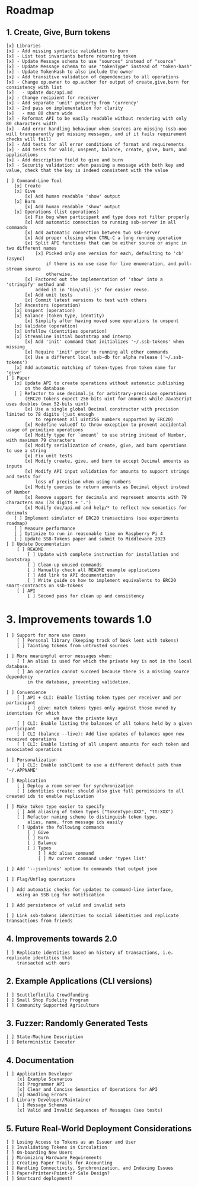 # Roadmap

## 1. Create, Give, Burn tokens

    [x] Libraries
    [x] - Add missing syntactic validation to burn
    [x] - List test invariants before returning token
    [x] - Update Message schema to use "sources" instead of "source"
    [x] - Update Message schema to use "tokenType" instead of "token-hash"
    [x] - Update TokenHash to also include the owner
    [x] - Add transitive validation of dependencies to all operations
    [x] - Change op.owner to op.author for output of create,give,burn for consistency with list
    [x]   - Update doc/api.md
    [x] - Change recipient for receiver
    [x] - Add separate 'unit' property from 'currency'
    [x] - 2nd pass on implementation for clarity
    [x]   - max 80 chars wide
    [x] - Reformat API to be easily readable without rendering with only 80 characters width
    [x] - Add error handling behaviour when sources are missing (ssb-ooo will transparently get missing messages, and if it fails requirement checks will fail) 
    [x] - Add tests for all error conditions of format and requirements
    [x] - Add tests for valid, unspent, balance, create, give, burn, and applications
    [x] - Add description field to give and burn
    [x] - Security validation: when passing a message with both key and value, check that the key is indeed consistent with the value

    [ ] Command-Line Tool
       [x] Create
       [x] Give 
           [x] Add human readable 'show' output
       [x] Burn
           [x] Add human readable 'show' output
       [x] Operations (list operations)
           [x] Fix bug when participant and type does not filter properly
           [x] Add automatic connection to running ssb-server in all commands
           [x] Add automatic connection between two ssb-server
           [x] Add proper closing when CTRL-C a long running operation 
           [x] Split API functions that can be either source or async in two different names
               [x] Picked only one version for each, defaulting to 'cb' (async)
                   if there is no use case for live enumeration, and pull-stream source
                   otherwise.
           [x] Factored out the implementation of 'show' into a 'stringify' method and 
               added it in 'bin/util.js' for easier reuse.
           [x] Add unit tests
           [x] Commit latest versions to test with others
       [x] Ancestors (operation)
       [x] Unspent (operation)
       [x] Balance (token type, identity)
           [x] Simplify after having moved some operations to unspent
       [x] Validate (operation)
       [x] Unfollow (identities operation)
       [x] Streamline initial bootstrap and interop
           [x] Add 'init' command that initializes '~/.ssb-tokens' when missing
           [x] Require 'init' prior to running all other commands
           [x] Use a different local ssb-db for alpha release ('~/.ssb-tokens')
       [x] Add automatic matching of token-types from token name for 'give'
    [ ] Paper
       [x] Update API to create operations without automatic publishing
           on the database
       [ ] Refactor to use decimal.js for arbitrary-precision operations 
           (ERC20 tokens expect 256-bits uint for amounts while JavaScript uses doubles (max 52-bits uint)
           [x] Use a single global Decimal constructor with precision limited to 78 digits (just enough
               to represent all uint256 numbers supported by ERC20)
           [x] Redefine valueOf to throw exception to prevent accidental usage of primitive operations
           [x] Modify type for `amount` to use string instead of Number, with maximum 79 characters
           [x] Modify serialization of create, give, and burn operations to use a string 
           [x] Fix unit tests
           [x] Modify create, give, and burn to accept Decimal amounts as inputs
           [x] Modify API input validation for amounts to support strings and tests for 
               loss of precision when using numbers
           [x] Modify queries to return amounts as Decimal object instead of Number
           [x] Remove support for decimals and represent amounts with 79 characters max (78 digits + '.')
           [x] Modify doc/api.md and help/* to reflect new semantics for decimals
       [ ] Implement simulator of ERC20 transactions (see experiments roadmap)
       [ ] Measure performance
       [ ] Optimize to run in reasonable time on Raspberry Pi 4
       [ ] Update SSB-Tokens paper and submit to Middleware 2023
    [ ] Update Documentation
        [ ] README
            [ ] Update with complete instruction for installation and bootstrap
            [ ] Clean-up unused commands
            [ ] Manually check all README example applications
            [ ] Add link to API documentation
            [ ] Write guide on how to implement equivalents to ERC20 smart-contracts on ssb-tokens
        [ ] API
            [ ] Second pass for clean up and consistency 

# 3. Improvements towards 1.0
    [ ] Support for more use cases
        [ ] Personal library (keeping track of book lent with tokens)
        [ ] Tainting tokens from untrusted sources 

    [ ] More meaningful error messages when:
        [ ] An alias is used for which the private key is not in the local database.
        [ ] An operation cannot succeed because there is a missing source dependency
            in the database, preventing validation.

    [ ] Convenience
        [ ] API + CLI: Enable listing token types per receiver and per participant
            [ ] give: match tokens types only against those owned by identities for which
                      we have the private keys
        [ ] CLI: Enable listing the balances of all tokens held by a given participant
        [ ] CLI (balance --live): Add live updates of balances upon new received operations
        [ ] CLI: Enable listing of all unspent amounts for each token and associated operations

    [ ] Personalization
        [ ] CLI: Enable ssbClient to use a different default path than '~/.APPNAME'

    [ ] Replication
        [ ] Deploy a room server for synchronization 
        [ ] identities create: should also give full permissions to all created ids to enable replication

    [ ] Make token type easier to specify 
        [ ] Add aliasing of token types ("tokenType:XXX", "tt:XXX")
        [ ] Refactor naming scheme to distinguish token type, 
            alias, name, from message ids easily
        [ ] Update the following commands
            [ ] Give
            [ ] Burn
            [ ] Balance
            [ ] Types 
                [ ] Add alias command
                [ ] Mv current command under 'types list' 

    [ ] Add '--jsonlines' option to commands that output json

    [ ] Flag/Unflag operations

    [ ] Add automatic checks for updates to command-line interface,
        using an SSB Log for notification

    [ ] Add persistence of valid and invalid sets

    [ ] Link ssb-tokens identities to social identities and replicate transactions from friends

## 4. Improvements towards 2.0
 
    [ ] Replicate identities based on history of transactions, i.e. replicate identities that
        transacted with ours

## 2. Example Applications (CLI versions)

    [ ] Scuttleflotila Crowdfunding
    [ ] Small Shop Fidelity Program
    [ ] Community Supported Agriculture


## 3. Fuzzer: Randomly Generated Tests

    [ ] State-Machine Description
    [ ] Deterministic Executer

## 4. Documentation

    [ ] Application Developer
        [x] Example Scenarios
        [x] Programmer API
        [x] Clear and Concise Semantics of Operations for API
        [x] Handling Errors
    [ ] Library Developer/Maintainer
        [ ] Message Schemas
        [x] Valid and Invalid Sequences of Messages (see tests)

## 5. Future Real-World Deployment Considerations

    [ ] Losing Access to Tokens as an Issuer and User
    [ ] Invalidating Tokens in Circulation
    [ ] On-boarding New Users 
    [ ] Minimizing Hardware Requirements
    [ ] Creating Paper Trails for Accounting
    [ ] Handling Connectivity, Synchronization, and Indexing Issues 
    [ ] Paper+Printer+Point-of-Sale Design?
    [ ] Smartcard deployment?
